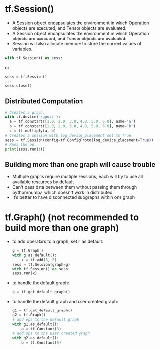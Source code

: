 # tf.Session()

* A Session object encapsulates the environment in which Operation objects are executed, and Tensor objects are evaluated.
* A Session object encapsulates the environment in which Operation objects are executed, and Tensor objects are evaluated.
* Session will also allocate memory to store the current values of variables.

``` python
with tf.Session() as sess:
```

or

```python
sess = tf.Session()
...
sess.close()
```

## Distributed Computation

```python
# Creates a graph.
with tf.device('/gpu:2'):
  a = tf.constant([1.0, 2.0, 3.0, 4.0, 5.0, 6.0], name='a')
  b = tf.constant([1.0, 2.0, 3.0, 4.0, 5.0, 6.0], name='b')
  c = tf.multiply(a, b)
# Creates a session with log_device_placement set to True.
sess = tf.Session(config=tf.ConfigProto(log_device_placement=True))
# Runs the op.
print(sess.run(c))
```

## Building more than one graph will cause trouble

* Multiple graphs require multiple sessions, each will try to use all available resources by default
* Can't pass data between them without passing them through python/numpy, which doesn't work in distributed
* It’s better to have disconnected subgraphs within one graph

# tf.Graph() (not recommended to build more than one graph)

* to add operators to a graph, set it as default:

    ```python
    g = tf.Graph()
    with g.as_default():
        x = tf.add(3, 5)
    sess = tf.Session(graph=g)
    with tf.Session() as sess:
    sess.run(x)
    ```
* to handle the default graph:

    ```python
    g = tf.get_default_graph()
    ```

* to handle the default graph and user created graph:

    ```python
    g1 = tf.get_default_graph()
    g2 = tf.Graph()
    # add ops to the default graph
    with g1.as_default():
        a = tf.Constant(3)
    # add ops to the user created graph
    with g2.as_default():
        b = tf.Constant(5)
    ```